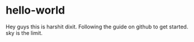 # hello-world
Hey guys this is harshit dixit.
Following the guide on github to get started.
sky is the limit.
